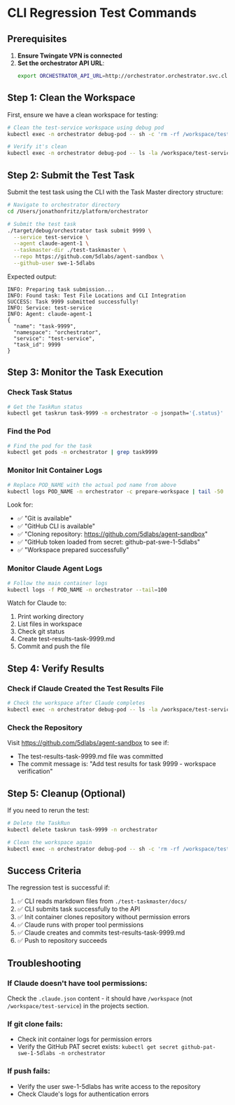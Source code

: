 # CLI Regression Test Commands

## Prerequisites

1. **Ensure Twingate VPN is connected**
2. **Set the orchestrator API URL**:
   ```bash
   export ORCHESTRATOR_API_URL=http://orchestrator.orchestrator.svc.cluster.local/api/v1
   ```

## Step 1: Clean the Workspace

First, ensure we have a clean workspace for testing:

```bash
# Clean the test-service workspace using debug pod
kubectl exec -n orchestrator debug-pod -- sh -c 'rm -rf /workspace/test-service/* /workspace/test-service/.*' 2>/dev/null || true

# Verify it's clean
kubectl exec -n orchestrator debug-pod -- ls -la /workspace/test-service/
```

## Step 2: Submit the Test Task

Submit the test task using the CLI with the Task Master directory structure:

```bash
# Navigate to orchestrator directory
cd /Users/jonathonfritz/platform/orchestrator

# Submit the test task
./target/debug/orchestrator task submit 9999 \
  --service test-service \
  --agent claude-agent-1 \
  --taskmaster-dir ./test-taskmaster \
  --repo https://github.com/5dlabs/agent-sandbox \
  --github-user swe-1-5dlabs
```

Expected output:
```
INFO: Preparing task submission...
INFO: Found task: Test File Locations and CLI Integration
SUCCESS: Task 9999 submitted successfully!
INFO: Service: test-service
INFO: Agent: claude-agent-1
{
  "name": "task-9999",
  "namespace": "orchestrator",
  "service": "test-service",
  "task_id": 9999
}
```

## Step 3: Monitor the Task Execution

### Check Task Status
```bash
# Get the TaskRun status
kubectl get taskrun task-9999 -n orchestrator -o jsonpath='{.status}' | jq
```

### Find the Pod
```bash
# Find the pod for the task
kubectl get pods -n orchestrator | grep task9999
```

### Monitor Init Container Logs
```bash
# Replace POD_NAME with the actual pod name from above
kubectl logs POD_NAME -n orchestrator -c prepare-workspace | tail -50
```

Look for:
- ✅ "Git is available"
- ✅ "GitHub CLI is available"
- ✅ "Cloning repository: https://github.com/5dlabs/agent-sandbox"
- ✅ "GitHub token loaded from secret: github-pat-swe-1-5dlabs"
- ✅ "Workspace prepared successfully"

### Monitor Claude Agent Logs
```bash
# Follow the main container logs
kubectl logs -f POD_NAME -n orchestrator --tail=100
```

Watch for Claude to:
1. Print working directory
2. List files in workspace
3. Check git status
4. Create test-results-task-9999.md
5. Commit and push the file

## Step 4: Verify Results

### Check if Claude Created the Test Results File
```bash
# Check the workspace after Claude completes
kubectl exec -n orchestrator debug-pod -- ls -la /workspace/test-service/ | grep test-results
```

### Check the Repository
Visit https://github.com/5dlabs/agent-sandbox to see if:
- The test-results-task-9999.md file was committed
- The commit message is: "Add test results for task 9999 - workspace verification"

## Step 5: Cleanup (Optional)

If you need to rerun the test:

```bash
# Delete the TaskRun
kubectl delete taskrun task-9999 -n orchestrator

# Clean the workspace again
kubectl exec -n orchestrator debug-pod -- sh -c 'rm -rf /workspace/test-service/* /workspace/test-service/.*' 2>/dev/null || true
```

## Success Criteria

The regression test is successful if:
1. ✅ CLI reads markdown files from `./test-taskmaster/docs/`
2. ✅ CLI submits task successfully to the API
3. ✅ Init container clones repository without permission errors
4. ✅ Claude runs with proper tool permissions
5. ✅ Claude creates and commits test-results-task-9999.md
6. ✅ Push to repository succeeds

## Troubleshooting

### If Claude doesn't have tool permissions:
Check the `.claude.json` content - it should have `/workspace` (not `/workspace/test-service`) in the projects section.

### If git clone fails:
- Check init container logs for permission errors
- Verify the GitHub PAT secret exists: `kubectl get secret github-pat-swe-1-5dlabs -n orchestrator`

### If push fails:
- Verify the user swe-1-5dlabs has write access to the repository
- Check Claude's logs for authentication errors